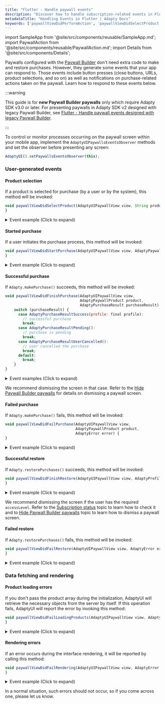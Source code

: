 ```yaml
---
title: "Flutter - Handle paywall events"
description: "Discover how to handle subscription-related events in Flutter using Adapty to track user interactions effectively."
metadataTitle: "Handling Events in Flutter | Adapty Docs"
keywords: ['paywallViewDidPerformAction', 'paywallViewDidSelectProduct', 'paywallViewDidStartPurchase', 'paywallViewDidFinishPurchase', 'paywallViewDidFailPurchase', 'paywallViewDidFinishRestore', 'paywallViewDidFailRestore', 'paywallViewDidFailLoadingProducts', 'paywallViewDidFailRendering']
---
```


import SampleApp from '@site/src/components/reusable/SampleApp.md';
import PaywallAction from '@site/src/components/reusable/PaywallAction.md';
import Details from '@site/src/components/Details';

<PaywallAction />

Paywalls configured with the [Paywall Builder](adapty-paywall-builder-legacy) don't need extra code to make and restore purchases. However, they generate some events that your app can respond to. Those events include button presses (close buttons, URLs, product selections, and so on) as well as notifications on purchase-related actions taken on the paywall. Learn how to respond to these events below.

:::warning

This guide is for **new Paywall Builder paywalls** only which require Adapty SDK v3.0 or later. For presenting paywalls in Adapty SDK v2 designed with legacy Paywall Builder, see [Flutter - Handle paywall events designed with legacy Paywall Builder](flutter-handling-events-legacy).

:::

To control or monitor processes occurring on the paywall screen within your mobile app, implement the `AdaptyUIPaywallsEventsObserver` methods and set the observer before presenting any screen:

```javascript showLineNumbers title="Flutter"
AdaptyUI().setPaywallsEventsObserver(this);
```

<SampleApp />

### User-generated events

#### Product selection

If a product is selected for purchase (by a user or by the system), this method will be invoked:

```javascript showLineNumbers title="Flutter"
void paywallViewDidSelectProduct(AdaptyUIPaywallView view, String productId) {
}
```

<Details>
<summary>Event example (Click to expand)</summary>

```javascript
{
  "productId": "premium_monthly"
}
```
</Details>

#### Started purchase

If a user initiates the purchase process, this method will be invoked:

```javascript showLineNumbers title="Flutter"
void paywallViewDidStartPurchase(AdaptyUIPaywallView view, AdaptyPaywallProduct product) {
}
```

<Details>
<summary>Event example (Click to expand)</summary>

```javascript
{
  "product": {
    "vendorProductId": "premium_monthly",
    "localizedTitle": "Premium Monthly",
    "localizedDescription": "Premium subscription for 1 month",
    "localizedPrice": "$9.99",
    "price": 9.99,
    "currencyCode": "USD"
  }
}
```
</Details>

#### Successful purchase

If `Adapty.makePurchase()` succeeds, this method will be invoked:

```javascript showLineNumbers title="Flutter"
void paywallViewDidFinishPurchase(AdaptyUIPaywallView view, 
                                  AdaptyPaywallProduct product, 
                                  AdaptyPurchaseResult purchaseResult) {
    switch (purchaseResult) {
      case AdaptyPurchaseResultSuccess(profile: final profile):
        // successful purchase
        break;
      case AdaptyPurchaseResultPending():
        // purchase is pending
        break;
      case AdaptyPurchaseResultUserCancelled():
        // user cancelled the purchase
        break;
      default:
        break;
    }
}
```

<Details>
<summary>Event examples (Click to expand)</summary>

```javascript
// Successful purchase
{
  "product": {
    "vendorProductId": "premium_monthly",
    "localizedTitle": "Premium Monthly",
    "localizedDescription": "Premium subscription for 1 month",
    "localizedPrice": "$9.99",
    "price": 9.99,
    "currencyCode": "USD"
  },
  "purchaseResult": {
    "type": "AdaptyPurchaseResultSuccess",
    "profile": {
      "accessLevels": {
        "premium": {
          "id": "premium",
          "isActive": true,
          "expiresAt": "2024-02-15T10:30:00Z"
        }
      }
    }
  }
}

// Pending purchase
{
  "product": {
    "vendorProductId": "premium_monthly",
    "localizedTitle": "Premium Monthly",
    "localizedDescription": "Premium subscription for 1 month",
    "localizedPrice": "$9.99",
    "price": 9.99,
    "currencyCode": "USD"
  },
  "purchaseResult": {
    "type": "AdaptyPurchaseResultPending"
  }
}

// User cancelled purchase
{
  "product": {
    "vendorProductId": "premium_monthly",
    "localizedTitle": "Premium Monthly",
    "localizedDescription": "Premium subscription for 1 month",
    "localizedPrice": "$9.99",
    "price": 9.99,
    "currencyCode": "USD"
  },
  "purchaseResult": {
    "type": "AdaptyPurchaseResultUserCancelled"
  }
}
```
</Details>

We recommend dismissing the screen in that case. Refer to the [Hide Paywall Builder paywalls](hide-paywall-builder-paywalls) for details on dismissing a paywall screen.

#### Failed purchase

If `Adapty.makePurchase()` fails, this method will be invoked:

```javascript showLineNumbers title="Flutter"
void paywallViewDidFailPurchase(AdaptyUIPaywallView view, 
                                AdaptyPaywallProduct product, 
                                AdaptyError error) {
}
```

<Details>
<summary>Event example (Click to expand)</summary>

```javascript
{
  "product": {
    "vendorProductId": "premium_monthly",
    "localizedTitle": "Premium Monthly",
    "localizedDescription": "Premium subscription for 1 month",
    "localizedPrice": "$9.99",
    "price": 9.99,
    "currencyCode": "USD"
  },
  "error": {
    "code": "purchase_failed",
    "message": "Purchase failed due to insufficient funds",
    "details": {
      "underlyingError": "Insufficient funds in account"
    }
  }
}
```
</Details>

#### Successful restore

If `Adapty.restorePurchases()` succeeds, this method will be invoked:

```javascript showLineNumbers title="Flutter"
void paywallViewDidFinishRestore(AdaptyUIPaywallView view, AdaptyProfile profile) {
}
```

<Details>
<summary>Event example (Click to expand)</summary>

```javascript
{
  "profile": {
    "accessLevels": {
      "premium": {
        "id": "premium",
        "isActive": true,
        "expiresAt": "2024-02-15T10:30:00Z"
      }
    },
    "subscriptions": [
      {
        "vendorProductId": "premium_monthly",
        "isActive": true,
        "expiresAt": "2024-02-15T10:30:00Z"
      }
    ]
  }
}
```
</Details>

We recommend dismissing the screen if the user has the required `accessLevel`. Refer to the [Subscription status](subscription-status) topic to learn how to check it and to [Hide Paywall Builder paywalls](hide-paywall-builder-paywalls) topic to learn how to dismiss a paywall screen.

#### Failed restore

If `Adapty.restorePurchases()` fails, this method will be invoked:

```javascript showLineNumbers title="Flutter"
void paywallViewDidFailRestore(AdaptyUIPaywallView view, AdaptyError error) {
}
```

<Details>
<summary>Event example (Click to expand)</summary>

```javascript
{
  "error": {
    "code": "restore_failed",
    "message": "Purchase restoration failed",
    "details": {
      "underlyingError": "No previous purchases found"
    }
  }
}
```
</Details>

### Data fetching and rendering

#### Product loading errors

If you don't pass the product array during the initialization, AdaptyUI will retrieve the necessary objects from the server by itself. If this operation fails, AdaptyUI will report the error by invoking this method:

```javascript showLineNumbers title="Flutter"
void paywallViewDidFailLoadingProducts(AdaptyUIPaywallView view, AdaptyError error) {
}
```

<Details>
<summary>Event example (Click to expand)</summary>

```javascript
{
  "error": {
    "code": "products_loading_failed",
    "message": "Failed to load products from the server",
    "details": {
      "underlyingError": "Network timeout"
    }
  }
}
```
</Details>

#### Rendering errors

If an error occurs during the interface rendering, it will be reported by calling this method:

```javascript showLineNumbers title="Flutter"
void paywallViewDidFailRendering(AdaptyUIPaywallView view, AdaptyError error) {
}
```

<Details>
<summary>Event example (Click to expand)</summary>

```javascript
{
  "error": {
    "code": "rendering_failed",
    "message": "Failed to render paywall interface",
    "details": {
      "underlyingError": "Invalid paywall configuration"
    }
  }
}
```
</Details>

In a normal situation, such errors should not occur, so if you come across one, please let us know.